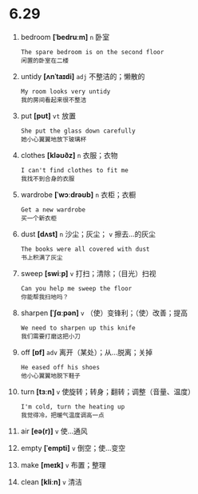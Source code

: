 # 6.29

1. bedroom **[ˈbedruːm]** `n` 卧室

   ```
   The spare bedroom is on the second floor
   闲置的卧室在二楼
   ```

2. untidy **[ʌnˈtaɪdi]** `adj` 不整洁的；懒散的

   ```
   My room looks very untidy
   我的房间看起来很不整洁
   ```

3. put **[pʊt]** `vt` 放置

   ```
   She put the glass down carefully
   她小心翼翼地放下玻璃杯
   ```

4. clothes **[kləʊðz]** `n` 衣服；衣物

   ```
   I can't find clothes to fit me
   我找不到合身的衣服
   ```

5. wardrobe **[ˈwɔːdrəʊb]** `n` 衣柜；衣橱

   ```
   Get a new wardrobe
   买一个新衣柜
   ```

6. dust **[dʌst]** `n` 沙尘；灰尘； `v` 擦去...的灰尘

   ```
   The books were all covered with dust
   书上积满了灰尘
   ```

7. sweep **[swiːp]** `v` 打扫；清除；（目光）扫视

   ```
   Can you help me sweep the floor
   你能帮我扫地吗？
   ```

8. sharpen **[ˈʃɑːpən]** `v` （使）变锋利；（使）改善；提高

   ```
   We need to sharpen up this knife
   我们需要打磨这把小刀
   ```

9. off **[ɒf]** `adv` 离开（某处）；从...脱离；关掉

   ```
   He eased off his shoes
   他小心翼翼地脱下鞋子
   ```

10. turn **[tɜːn]** `v` 使旋转；转身；翻转；调整（音量、温度）

    ```
    I'm cold, turn the heating up
    我觉得冷，把暖气温度调高一点
    ```

11. air **[eə(r)]** `v` 使...通风

12. empty **[ˈempti]** `v` 倒空；使...变空

13. make **[meɪk]** `v` 布置；整理

14. clean **[kliːn]** `v` 清洁
